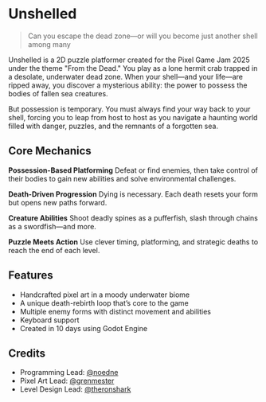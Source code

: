 # Unshelled

> Can you escape the dead zone—or will you become just another shell among many

Unshelled is a 2D puzzle platformer created for the Pixel Game Jam 2025 under the theme "From the Dead." You play as a lone hermit crab trapped in a desolate, underwater dead zone. When your shell—and your life—are ripped away, you discover a mysterious ability: the power to possess the bodies of fallen sea creatures.

But possession is temporary. You must always find your way back to your shell, forcing you to leap from host to host as you navigate a haunting world filled with danger, puzzles, and the remnants of a forgotten sea.

## Core Mechanics

**Possession-Based Platforming**
Defeat or find enemies, then take control of their bodies to gain new abilities and solve environmental challenges.

**Death-Driven Progression**
Dying is necessary. Each death resets your form but opens new paths forward.

**Creature Abilities**
Shoot deadly spines as a pufferfish, slash through chains as a swordfish—and more.

**Puzzle Meets Action**
Use clever timing, platforming, and strategic deaths to reach the end of each level.

## Features

- Handcrafted pixel art in a moody underwater biome
- A unique death-rebirth loop that’s core to the game
- Multiple enemy forms with distinct movement and abilities
- Keyboard support
- Created in 10 days using Godot Engine

## Credits

- Programming Lead: [@noedne](https://github.com/noedne)
- Pixel Art Lead: [@grenmester](https://github.com/grenmester)
- Level Design Lead: [@theronshark](https://github.com/theronshark)

